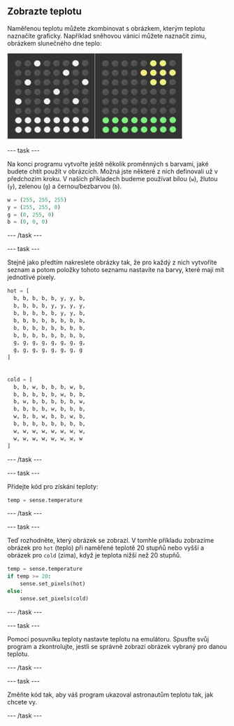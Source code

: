 ## Zobrazte teplotu

Naměřenou teplotu můžete zkombinovat s obrázkem, kterým teplotu naznačíte graficky. Například sněhovou vánicí můžete naznačit zimu, obrázkem slunečného dne teplo:

![Teplo a zima](images/hot-and-cold.png)

--- task ---

Na konci programu vytvořte ještě několik proměnných s barvami, jaké budete chtít použít v obrázcích. Možná jste některé z nich definovali už v předchozím kroku. V našich příkladech budeme používat bílou (`w`), žlutou (`y`), zelenou (`g`) a černou/bezbarvou (`b`).

```python
w = (255, 255, 255)
y = (255, 255, 0)
g = (0, 255, 0)
b = (0, 0, 0)
```

--- /task ---

--- task ---

Stejně jako předtím nakreslete obrázky tak, že pro každý z nich vytvoříte seznam a potom položky tohoto seznamu nastavíte na barvy, které mají mít jednotlivé pixely.

```python
hot = [
  b, b, b, b, b, y, y, b,
  b, b, b, b, y, y, y, y,
  b, b, b, b, b, y, y, b,
  b, b, b, b, b, b, b, b,
  b, b, b, b, b, b, b, b,
  b, b, b, b, b, b, b, b,
  g, g, g, g, g, g, g, g,
  g, g, g, g, g, g, g, g
]


cold = [
  b, b, w, b, b, b, w, b,
  b, b, b, b, b, w, b, b,
  b, w, b, b, b, b, b, w,
  b, b, b, b, w, b, b, b,
  w, b, b, w, b, b, w, b,
  b, b, b, b, b, b, b, b,
  w, w, w, w, w, w, w, w,
  w, w, w, w, w, w, w, w
]
```

--- /task ---

--- task ---

Přidejte kód pro získání teploty:

```python
temp = sense.temperature
```

--- /task ---

--- task ---

Teď rozhodněte, který obrázek se zobrazí. V tomhle příkladu zobrazíme obrázek pro `hot` (teplo) při naměřené teplotě 20 stupňů nebo vyšší a obrázek pro `cold` (zima), když je teplota nižší než 20 stupňů.

```python
temp = sense.temperature
if temp >= 20:
    sense.set_pixels(hot)
else:
    sense.set_pixels(cold)
```

--- /task ---

--- task ---

Pomocí posuvníku teploty nastavte teplotu na emulátoru. Spusťte svůj program a zkontrolujte, jestli se správně zobrazí obrázek vybraný pro danou teplotu.

--- /task ---

--- task ---

Změňte kód tak, aby váš program ukazoval astronautům teplotu tak, jak chcete vy.

--- /task ---
